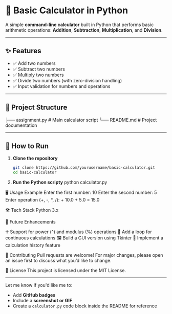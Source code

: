 # 🧮 Basic Calculator in Python

A simple **command-line calculator** built in Python that performs basic arithmetic operations: **Addition**, **Subtraction**, **Multiplication**, and **Division**.

---

## ✨ Features
- ✅ Add two numbers  
- ✅ Subtract two numbers  
- ✅ Multiply two numbers  
- ✅ Divide two numbers (with zero-division handling)  
- ✅ Input validation for numbers and operations  

---

## 📂 Project Structure
├── assignment.py # Main calculator script
└── README.md # Project documentation

---

## 🔧 How to Run
1. **Clone the repository**
   ```bash
   git clone https://github.com/yourusername/basic-calculator.git
   cd basic-calculator

2. **Run the Python scripty**
python calculator.py


🖥️ Usage Example
Enter the first number: 10
Enter the second number: 5
Enter operation (+, -, *, /): +
10.0 + 5.0 = 15.0

🛠️ Tech Stack
Python 3.x


🚀 Future Enhancements

➕ Support for power (^) and modulus (%) operations
🔄 Add a loop for continuous calculations
🖼️ Build a GUI version using Tkinter
📜 Implement a calculation history feature

🤝 Contributing
Pull requests are welcome! For major changes, please open an issue first to discuss what you’d like to change.

📜 License
This project is licensed under the MIT License.


---

Let me know if you'd like me to:
- Add **GitHub badges**
- Include a **screenshot or GIF**
- Create a `calculator.py` code block inside the README for reference
